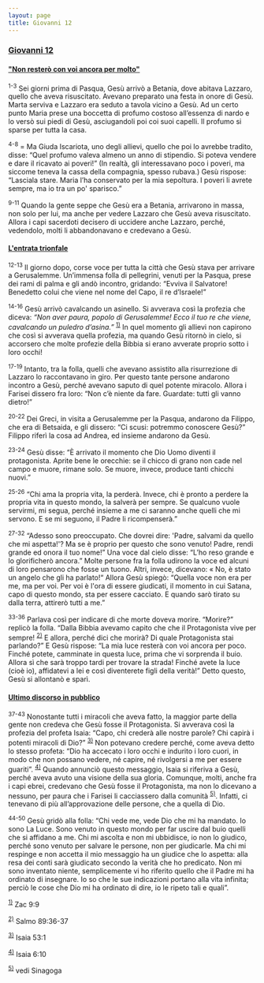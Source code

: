 ```yaml
---
layout: page
title: Giovanni 12
---
```


### <a href="" id="giovanni_12">Giovanni 12</a>

#### <a href="" id="non_restero_con_voi_ancora_per_molto">&quot;Non resterò con voi ancora per molto&quot;</a>

<sup>1-3</sup> Sei giorni prima di Pasqua, Gesù arrivò a Betania, dove abitava Lazzaro, quello che aveva risuscitato. Avevano preparato una festa in onore di Gesù. Marta serviva e Lazzaro era seduto a tavola vicino a Gesù. Ad un certo punto Maria prese una boccetta di profumo costoso all’essenza di nardo e lo versò sui piedi di Gesù, asciugandoli poi coi suoi capelli. Il profumo si sparse per tutta la casa.

<sup>4-8</sup> = Ma Giuda Iscariota, uno degli allievi, quello che poi lo avrebbe tradito, disse: “Quel profumo valeva almeno un anno di stipendio. Si poteva vendere e dare il ricavato ai poveri!” (In realtà, gli interessavano poco i poveri, ma siccome teneva la cassa della compagnia, spesso rubava.) Gesù rispose: “Lasciala stare. Maria l’ha conservato per la mia sepoltura. I poveri li avrete sempre, ma io tra un po' sparisco.”

<sup>9-11</sup> Quando la gente seppe che Gesù era a Betania, arrivarono in massa, non solo per lui, ma anche per vedere Lazzaro che Gesù aveva risuscitato. Allora i capi sacerdoti decisero di uccidere anche Lazzaro, perché, vedendolo, molti li abbandonavano e credevano a Gesù.

#### <a href="" id="l_entrata_trionfale">L'entrata trionfale</a>

<sup>12-13</sup> Il giorno dopo, corse voce per tutta la città che Gesù stava per arrivare a Gerusalemme. Un’immensa folla di pellegrini, venuti per la Pasqua, prese dei rami di palma e gli andò incontro, gridando: “Evviva il Salvatore! Benedetto colui che viene nel nome del Capo, il re d’Israele!”

<sup>14-16</sup> Gesù arrivò cavalcando un asinello. Si avverava così la profezia che diceva: *“Non aver paura, popolo di Gerusalemme! Ecco il tuo re che viene, cavalcando un puledro d’asina.”* <sup><a href="#fn__1" id="fnt__1" class="fn_top">1)</a></sup> In quel momento gli allievi non capirono che così si avverava quella profezia, ma quando Gesù ritornò in cielo, si accorsero che molte profezie della Bibbia si erano avverate proprio sotto i loro occhi!

<sup>17-19</sup> Intanto, tra la folla, quelli che avevano assistito alla risurrezione di Lazzaro lo raccontavano in giro. Per questo tante persone andarono incontro a Gesù, perché avevano saputo di quel potente miracolo. Allora i Farisei dissero fra loro: “Non c’è niente da fare. Guardate: tutti gli vanno dietro!”

<sup>20-22</sup> Dei Greci, in visita a Gerusalemme per la Pasqua, andarono da Filippo, che era di Betsaida, e gli dissero: “Ci scusi: potremmo conoscere Gesù?” Filippo riferì la cosa ad Andrea, ed insieme andarono da Gesù.

<sup>23-24</sup> Gesù disse: “È arrivato il momento che Dio Uomo diventi il protagonista. Aprite bene le orecchie: se il chicco di grano non cade nel campo e muore, rimane solo. Se muore, invece, produce tanti chicchi nuovi.”

<sup>25-26</sup> “Chi ama la propria vita, la perderà. Invece, chi è pronto a perdere la propria vita in questo mondo, la salverà per sempre. Se qualcuno vuole servirmi, mi segua, perché insieme a me ci saranno anche quelli che mi servono. E se mi seguono, il Padre li ricompenserà.”

<sup>27-32</sup> “Adesso sono preoccupato. Che dovrei dire: 'Padre, salvami da quello che mi aspetta!'? Ma se è proprio per questo che sono venuto! Padre, rendi grande ed onora il tuo nome!” Una voce dal cielo disse: “L’ho reso grande e lo glorificherò ancora.” Molte persone fra la folla udirono la voce ed alcuni di loro pensarono che fosse un tuono. Altri, invece, dicevano: « No, è stato un angelo che gli ha parlato!“ Allora Gesù spiegò: “Quella voce non era per me, ma per voi. Per voi è l'ora di essere giudicati, il momento in cui Satana, capo di questo mondo, sta per essere cacciato. E quando sarò tirato su dalla terra, attirerò tutti a me.”

<sup>33-36</sup> Parlava così per indicare di che morte doveva morire. “Morire?” replicò la folla. “Dalla Bibbia avevamo capito che che il Protagonista vive per sempre! <sup><a href="#fn__2" id="fnt__2" class="fn_top">2)</a></sup> E allora, perché dici che morirà? Di quale Protagonista stai parlando?” E Gesù rispose: “La mia luce resterà con voi ancora per poco. Finché potete, camminate in questa luce, prima che vi sorprenda il buio. Allora sì che sarà troppo tardi per trovare la strada! Finché avete la luce (cioè io), affidatevi a lei e così diventerete figli della verità!” Detto questo, Gesù si allontanò e sparì.

#### <a href="" id="ultimo_discorso_in_pubblico">Ultimo discorso in pubblico</a>

<sup>37-43</sup> Nonostante tutti i miracoli che aveva fatto, la maggior parte della gente non credeva che Gesù fosse il Protagonista. Si avverava così la profezia del profeta Isaia: “Capo, chi crederà alle nostre parole? Chi capirà i potenti miracoli di Dio?” <sup><a href="#fn__3" id="fnt__3" class="fn_top">3)</a></sup> Non potevano credere perché, come aveva detto lo stesso profeta: “Dio ha accecato i loro occhi e indurito i loro cuori, in modo che non possano vedere, né capire, né rivolgersi a me per essere guariti”. <sup><a href="#fn__4" id="fnt__4" class="fn_top">4)</a></sup> Quando annunciò questo messaggio, Isaia si riferiva a Gesù, perché aveva avuto una visione della sua gloria. Comunque, molti, anche fra i capi ebrei, credevano che Gesù fosse il Protagonista, ma non lo dicevano a nessuno, per paura che i Farisei li cacciassero dalla comunità <sup><a href="#fn__5" id="fnt__5" class="fn_top">5)</a></sup>. Infatti, ci tenevano di più all’approvazione delle persone, che a quella di Dio.

<sup>44-50</sup> Gesù gridò alla folla: “Chi vede me, vede Dio che mi ha mandato. Io sono La Luce. Sono venuto in questo mondo per far uscire dal buio quelli che si affidano a me. Chi mi ascolta e non mi ubbidisce, io non lo giudico, perché sono venuto per salvare le persone, non per giudicarle. Ma chi mi respinge e non accetta il mio messaggio ha un giudice che lo aspetta: alla resa dei conti sarà giudicato secondo la verità che ho predicato. Non mi sono inventato niente, semplicemente vi ho riferito quello che il Padre mi ha ordinato di insegnare. Io so che le sue indicazioni portano alla vita infinita; perciò le cose che Dio mi ha ordinato di dire, io le ripeto tali e quali”.

<sup><a href="#fnt__1" id="fn__1" class="fn_bot">1)</a></sup>
Zac 9:9

<sup><a href="#fnt__2" id="fn__2" class="fn_bot">2)</a></sup>
Salmo 89:36-37

<sup><a href="#fnt__3" id="fn__3" class="fn_bot">3)</a></sup>
Isaia 53:1

<sup><a href="#fnt__4" id="fn__4" class="fn_bot">4)</a></sup>
Isaia 6:10

<sup><a href="#fnt__5" id="fn__5" class="fn_bot">5)</a></sup>
vedi Sinagoga


